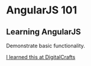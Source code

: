 # AngularJS 101

## Learning AngularJS

Demonstrate basic functionality.

[I learned this at DigitalCrafts](https://www.digitalcrafts.com)